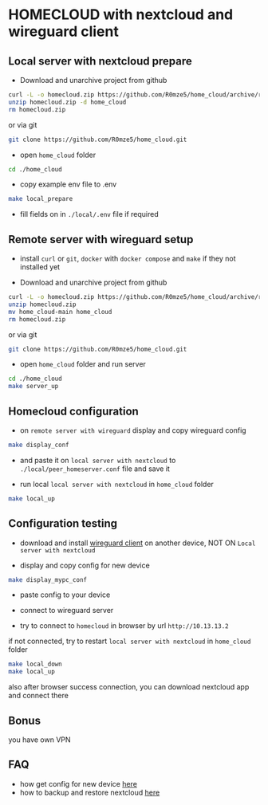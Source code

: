# HOMECLOUD with nextcloud and wireguard client

## Local server with nextcloud prepare

- Download and unarchive project from github

```sh
curl -L -o homecloud.zip https://github.com/R0mze5/home_cloud/archive/refs/heads/main.zip
unzip homecloud.zip -d home_cloud
rm homecloud.zip
```

or via git

```sh
git clone https://github.com/R0mze5/home_cloud.git
```

- open `home_cloud` folder

```sh
cd ./home_cloud
```

- copy example env file to .env

```sh
make local_prepare
```

- fill fields on in `./local/.env` file if required

## Remote server with wireguard setup

- install `curl` or `git`, `docker` with `docker compose` and `make` if they not installed yet

- Download and unarchive project from github

```sh
curl -L -o homecloud.zip https://github.com/R0mze5/home_cloud/archive/refs/heads/main.zip
unzip homecloud.zip
mv home_cloud-main home_cloud
rm homecloud.zip
```

or via git

```sh
git clone https://github.com/R0mze5/home_cloud.git
```

- open `home_cloud` folder and run server

```sh
cd ./home_cloud
make server_up
```

## Homecloud configuration

- on `remote server with wireguard` display and copy wireguard config

```sh
make display_conf
```

- and paste it on `local server with nextcloud` to `./local/peer_homeserver.conf` file and save it

- run local `local server with nextcloud` in `home_cloud` folder

```sh
make local_up
```

## Configuration testing

- download and install [wireguard client]("https://www.wireguard.com/install/") on another device, NOT ON `Local server with nextcloud`

- display and copy config for new device

```sh
make display_mypc_conf
```

- paste config to your device

- connect to wireguard server

- try to connect to `homecloud` in browser by url `http://10.13.13.2`

if not connected, try to restart `local server with nextcloud` in `home_cloud` folder

```sh
make local_down
make local_up
```

also after browser success connection, you can download nextcloud app and connect there

## Bonus

you have own VPN

## FAQ

- how get config for new device [here](./docs/wireguard_users.md)
- how to backup and restore nextcloud [here](./docs/nextcloud_backup.md)
